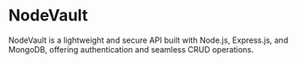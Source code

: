 # NodeVault
NodeVault is a lightweight and secure API built with Node.js, Express.js, and MongoDB, offering authentication and seamless CRUD operations.
